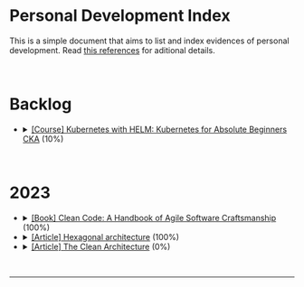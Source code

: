 # Personal Development Index

This is a simple document that aims to list and index evidences of personal development. Read [this references](./docs/references.md) for aditional details.

</br>

<h1>Backlog</h1>
<ul>
  <li>
    <details> 
    <summary>
      <a href="https://www.udemy.com/course/kubernetes-training/learn/lecture/17459332?start=60#content">[Course] Kubernetes with HELM: Kubernetes for Absolute Beginners CKA</a> (10%)
    </summary>
    <ul>
      <li>
        Started: 2023-03-20
      </li>
      <li>
        Finished:
      </li>
    </ul>
    </details>
  </li>
</ul>
</br>

<h1>2023</h1>
<ul>
  <li>
    <details> 
    <summary>
      <a href="https://www.amazon.com.br/Clean-Code-Handbook-Software-Craftsmanship/dp/0132350882">[Book] Clean Code: A Handbook of Agile Software Craftsmanship</a> (100%)
    </summary>
    <ul>
        <li>
          Started: 2023-02-13
        </li>
        <li>
          Finished: 2023-03-22
        </li>
      </ul>
    </details>
  </li>
  <li>
    <details> 
      <summary>
        <a href="https://alistair.cockburn.us/hexagonal-architecture/">[Article] Hexagonal architecture</a> (100%)
      </summary>
      <ul>
        <li>
          Started: 2023-04-30
        </li>
        <li>
          Finished: 2023-05-09
        </li>
      </ul>
    </details>
  </li>
    <li>
    <details> 
      <summary>
        <a href="https://blog.cleancoder.com/uncle-bob/2012/08/13/the-clean-architecture.html">[Article] The Clean Architecture</a> (0%)
      </summary>
      <ul>
        <li>
          Started: 
        </li>
        <li>
          Finished:
        </li>
      </ul>
      </details>
    </li>
</ul>
</br>



<hr/>

</br>
